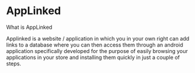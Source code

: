 # AppLinked


What is AppLinked

Applinked is a website / application in which you in your own right can add links to a database where you can then access them through an android application specifically developed for the purpose of easily browsing your applications in your store and installing them quickly in just a couple of steps.
